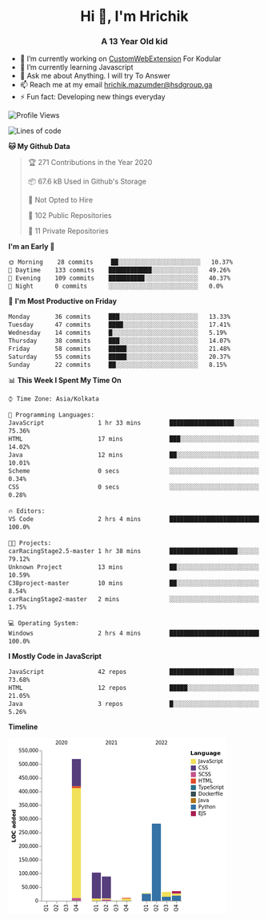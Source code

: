 <h1 align="center">Hi 👋, I'm Hrichik</h1>
<h3 align="center">A 13 Year Old kid</h3>


- 🔭 I’m currently working on [CustomWebExtension](https://github.com/hrichiksite/CustomWebExtension) For Kodular
- 🌱 I’m currently learning Javascript
- 💬 Ask me about Anything. I will try To Answer
- 📫 Reach me at my email hrichik.mazumder@hsdgroup.ga
- ⚡ Fun fact: Developing new things everyday

<!--START_SECTION:waka-->
![Profile Views](http://img.shields.io/badge/Profile%20Views-0-blue)

![Lines of code](https://img.shields.io/badge/From%20Hello%20World%20I%27ve%20Written-2.9%20million%20lines%20of%20code-blue)

**🐱 My Github Data** 

> 🏆 271 Contributions in the Year 2020
 > 
> 📦 67.6 kB Used in Github's Storage 
 > 
> 🚫 Not Opted to Hire
 > 
> 📜 102 Public Repositories
 > 
> 🔑 11 Private Repositories 

**I'm an Early 🐤** 

```text
🌞 Morning    28 commits     ██░░░░░░░░░░░░░░░░░░░░░░░   10.37% 
🌆 Daytime    133 commits    ████████████░░░░░░░░░░░░░   49.26% 
🌃 Evening    109 commits    ██████████░░░░░░░░░░░░░░░   40.37% 
🌙 Night      0 commits      ░░░░░░░░░░░░░░░░░░░░░░░░░   0.0%

```
📅 **I'm Most Productive on Friday** 

```text
Monday       36 commits     ███░░░░░░░░░░░░░░░░░░░░░░   13.33% 
Tuesday      47 commits     ████░░░░░░░░░░░░░░░░░░░░░   17.41% 
Wednesday    14 commits     █░░░░░░░░░░░░░░░░░░░░░░░░   5.19% 
Thursday     38 commits     ███░░░░░░░░░░░░░░░░░░░░░░   14.07% 
Friday       58 commits     █████░░░░░░░░░░░░░░░░░░░░   21.48% 
Saturday     55 commits     █████░░░░░░░░░░░░░░░░░░░░   20.37% 
Sunday       22 commits     ██░░░░░░░░░░░░░░░░░░░░░░░   8.15%

```


📊 **This Week I Spent My Time On** 

```text
⌚︎ Time Zone: Asia/Kolkata

💬 Programming Languages: 
JavaScript               1 hr 33 mins        ██████████████████░░░░░░░   75.36% 
HTML                     17 mins             ███░░░░░░░░░░░░░░░░░░░░░░   14.02% 
Java                     12 mins             ██░░░░░░░░░░░░░░░░░░░░░░░   10.01% 
Scheme                   0 secs              ░░░░░░░░░░░░░░░░░░░░░░░░░   0.34% 
CSS                      0 secs              ░░░░░░░░░░░░░░░░░░░░░░░░░   0.28%

🔥 Editors: 
VS Code                  2 hrs 4 mins        █████████████████████████   100.0%

🐱‍💻 Projects: 
carRacingStage2.5-master 1 hr 38 mins        ███████████████████░░░░░░   79.12% 
Unknown Project          13 mins             ██░░░░░░░░░░░░░░░░░░░░░░░   10.59% 
C38project-master        10 mins             ██░░░░░░░░░░░░░░░░░░░░░░░   8.54% 
carRacingStage2-master   2 mins              ░░░░░░░░░░░░░░░░░░░░░░░░░   1.75%

💻 Operating System: 
Windows                  2 hrs 4 mins        █████████████████████████   100.0%

```

**I Mostly Code in JavaScript** 

```text
JavaScript               42 repos            ██████████████████░░░░░░░   73.68% 
HTML                     12 repos            █████░░░░░░░░░░░░░░░░░░░░   21.05% 
Java                     3 repos             █░░░░░░░░░░░░░░░░░░░░░░░░   5.26%

```


**Timeline**

![Chart not found](https://github.com/hrichiksite/hrichiksite/blob/master/charts/bar_graph.png) 


<!--END_SECTION:waka-->

